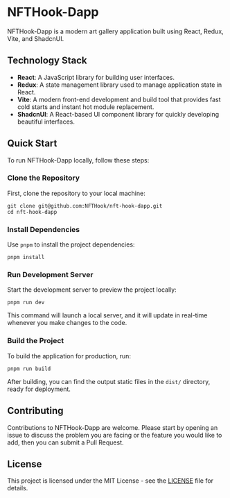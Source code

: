 # NFTHook-Dapp

NFTHook-Dapp is a modern art gallery application built using React, Redux, Vite, and ShadcnUI.

## Technology Stack

- **React**: A JavaScript library for building user interfaces.
- **Redux**: A state management library used to manage application state in React.
- **Vite**: A modern front-end development and build tool that provides fast cold starts and instant hot module replacement.
- **ShadcnUI**: A React-based UI component library for quickly developing beautiful interfaces.

## Quick Start

To run NFTHook-Dapp locally, follow these steps:

### Clone the Repository

First, clone the repository to your local machine:

```shell
git clone git@github.com:NFTHook/nft-hook-dapp.git
cd nft-hook-dapp
```

### Install Dependencies

Use `pnpm` to install the project dependencies:

```shell
pnpm install
```

### Run Development Server

Start the development server to preview the project locally:

```shell
pnpm run dev
```

This command will launch a local server, and it will update in real-time whenever you make changes to the code.

### Build the Project

To build the application for production, run:

```shell
pnpm run build
```

After building, you can find the output static files in the `dist/` directory, ready for deployment.

## Contributing

Contributions to NFTHook-Dapp are welcome. Please start by opening an issue to discuss the problem you are facing or the feature you would like to add, then you can submit a Pull Request.

## License

This project is licensed under the MIT License - see the [LICENSE](LICENSE) file for details.
